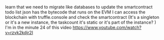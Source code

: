 learn that we need to migrate like databases to update the smartcontract
todo list json has the bytecode that runs on the EVM
I can access the blockchain with truffle.console and check the smartcontract (It's a singleton or it's a new instance, the taskcount it's static or it's part of the instance? )
I'm in the minute 24 of this video https://www.youtube.com/watch?v=rzvk2kdjr2I